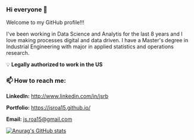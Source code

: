 ### **Hi everyone** 👋

Welcome to my GitHub profile!!!

I've been working in Data Science and Analytis for the last 8 years and I love making processes digital and data driven. I have a Master's degree in Industrial Engineering with major in applied statistics and operations research. 
 

:bulb: **Legally authorized to work in the US**

### 📫 How to reach me:


**LinkedIn:** http://www.linkedin.com/in/jsrb

**Portfolio:** https://jsroa15.github.io/

**Email:** js.roa15@gmail.com

[![Anurag's GitHub stats](https://github-readme-stats.vercel.app/api?username=jsroa15&show_icons=true)](https://github.com/jsroa15/github-readme-stats)





<!--
**jsroa15/jsroa15** is a ✨ _special_ ✨ repository because its `README.md` (this file) appears on your GitHub profile.

Here are some ideas to get you started:

- 🔭 I’m currently working on ...
- 🌱 I’m currently learning ...
- 👯 I’m looking to collaborate on ...
- 🤔 I’m looking for help with ...
- 💬 Ask me about ...
- 📫 How to reach me: ...
- 😄 Pronouns: ...
- ⚡ Fun fact: ...
-->


